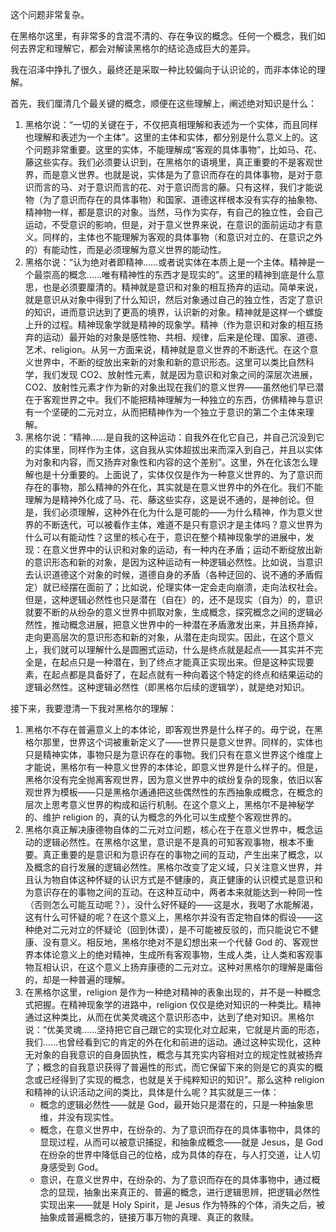 这个问题非常复杂。

在黑格尔这里，有非常多的含混不清的、存在争议的概念。任何一个概念，我们如何去界定和理解它，都会对解读黑格尔的结论造成巨大的差异。

我在沼泽中挣扎了很久，最终还是采取一种比较偏向于认识论的，而非本体论的理解。

首先，我们厘清几个最关键的概念，顺便在这些理解上，阐述绝对知识是什么：

1. 黑格尔说：“一切的关键在于，不仅把真相理解和表述为一个实体，而且同样也理解和表述为一个主体”。这里的主体和实体，都分别是什么意义上的。这个问题非常重要。这里的实体，不能理解成“客观的具体事物”，比如马、花、藤这些实存。我们必须要认识到，在黑格尔的语境里，真正重要的不是客观世界，而是意义世界。也就是说，实体是为了意识而存在的具体事物，是对于意识而言的马、对于意识而言的花、对于意识而言的藤。只有这样，我们才能说物（为了意识而存在的具体事物）和国家、道德这样根本没有实存的抽象物、精神物一样，都是意识的对象。当然，马作为实存，有自己的独立性，会自己运动，不受意识的影响，但是，对于意义世界来说，在意识的面前运动才有意义。同样的，主体也不能理解为客观的具体事物（和意识对立的、在意识之外的）有能动性，而是必须理解为意义世界的能动性。
2. 黑格尔说：“认为绝对者即精神……或者说实体在本质上是一个主体。精神是一个最崇高的概念……唯有精神性的东西才是现实的”。这里的精神到底是什么意思，也是必须要厘清的。精神就是意识和对象的相互扬弃的运动。简单来说，就是意识从对象中得到了什么知识，然后对象通过自己的独立性，否定了意识的知识，进而意识达到了更高的境界，认识新的对象。精神就是这样一个螺旋上升的过程。精神现象学就是精神的现象学。精神（作为意识和对象的相互扬弃的运动）最开始的对象是感性物、共相、规律，后来是伦理、国家、道德、艺术、religion。从另一方面来说，精神就是意义世界的不断迭代。在这个意义世界中，不断的绽放出来新的对象和新的意识形态。这里可以类比自然科学，我们发现 CO2、放射性元素，就是因为意识和对象之间的深层次进展，CO2、放射性元素才作为新的对象出现在我们的意义世界——虽然他们早已潜在于客观世界之中。我们不能把精神理解为一种独立的东西，仿佛精神与意识有一个坚硬的二元对立，从而把精神作为一个独立于意识的第二个主体来理解。
3. 黑格尔说：“精神……是自我的这种运动：自我外在化它自己，并自己沉没到它的实体里，同样作为主体，这自我从实体超拔出来而深入到自己，并且以实体为对象和内容，而又扬弃对象性和内容的这个差别”。这里，外在化该怎么理解也是十分重要的。上面说了，实体仅仅是作为一种意义世界的、为了意识而存在的事物，那么精神的外在化，其实就是在意义世界中的外在化。我们不能理解为是精神外化成了马、花、藤这些实存，这是说不通的，是神创论。但是，我们必须理解，这种外在化为什么是可能的——为什么精神，作为意义世界的不断迭代，可以被看作主体，难道不是只有意识才是主体吗？意义世界为什么可以有能动性？这里的核心在于，意识在整个精神现象学的进展中，发现：在意义世界中的认识和对象的运动，有一种内在矛盾；运动不断绽放出新的意识形态和新的对象，是因为这种运动有一种逻辑必然性。比如说，当意识去认识道德这个对象的时候，道德自身的矛盾（各种迂回的、说不通的矛盾假定）就已经摆在面前了；比如说，伦理实体一定会走向崩溃，走向法权社会。但是，这种逻辑必然性也只是潜在（自在）的，还不是现实（自为）的，意识就要不断的从纷杂的意义世界中抓取对象，生成概念，探究概念之间的逻辑必然性，推动概念进展，把意义世界中的一种潜在矛盾激发出来，并且扬弃掉，走向更高层次的意识形态和新的对象，从潜在走向现实。因此，在这个意义上，我们就可以理解什么是圆圈式运动，什么是终点就是起点——其实并不完全是，在起点只是一种潜在，到了终点才能真正实现出来。但是这种实现要素，在起点都是具备好了，在起点就有一种向着这个特定的终点和结果运动的逻辑必然性。这种逻辑必然性（即黑格尔后续的逻辑学），就是绝对知识。

接下来，我要澄清一下我对黑格尔的理解：

1. 黑格尔不存在普遍意义上的本体论，即客观世界是什么样子的。毋宁说，在黑格尔那里，世界这个词被重新定义了——世界只是意义世界。同样的，实体也只是精神实体，事物只是为意识存在的事物。我们只有在意义世界这个维度上才能说，黑格尔有一种意义世界的本体论，即意义世界是什么样子的。但是，黑格尔没有完全抛离客观世界，因为意义世界中的缤纷复杂的现象，依旧以客观世界为模板——只是黑格尔通通把这些偶然性的东西抽象成概念，在概念的层次上思考意义世界的构成和运行机制。在这个意义上，黑格尔不是神秘学的、维护 religion 的，真的认为概念的外化可以生成整个客观世界的。
2. 黑格尔真正解决康德物自体的二元对立问题，核心在于在意义世界中，概念运动的逻辑必然性。在黑格尔这里，意识是不是真的可知客观事物，根本不重要。真正重要的是意识和为意识存在的事物之间的互动，产生出来了概念，以及概念的自行发展的逻辑必然性。黑格尔改变了定义域，只关注意义世界，并且认为物自体这种怀疑的认识方式是不健康的，真正健康的认识模式是意识和为意识存在的事物之间的互动。在这种互动中，两者本来就能达到一种同一性（否则怎么可能互动呢？），没什么好怀疑的——这是水，我喝了水能解渴，这有什么可怀疑的呢？在这个意义上，黑格尔并没有否定物自体的假设——这种绝对二元对立的怀疑论（回到休谟），是不可能被反驳的，而只能说它不健康、没有意义。相反地，黑格尔绝对不是幻想出来一个代替 God 的、客观世界本体论意义上的绝对精神，生成所有客观事物，生成人类，让人类和客观事物互相认识，在这个意义上扬弃康德的二元对立。这种对黑格尔的理解是庸俗的，却是一种普遍的理解。
3. 在黑格尔这里，religion 是作为一种绝对精神的表象出现的，并不是一种概念式把握。在精神现象学的进路中，religion 仅仅是绝对知识的一种类比。精神通过这种类比，从而在优美灵魂这个意识形态中，达到了绝对知识。黑格尔说：“优美灵魂……坚持把它自己跟它的实现化对立起来，它就是片面的形态，我们……也曾经看到它的肯定的外在化和前进的运动。通过这种实现化，这种无对象的自我意识的自身固执性，概念与其充实内容相对立的规定性就被扬弃了；概念的自我意识获得了普遍性的形式，而它保留下来的则是它的真实的概念或已经得到了实现的概念，也就是关于纯粹知识的知识”。那么这种 religion 和精神的认识活动之间的类比，具体是什么呢？其实就是三一体：
   * 概念的逻辑必然性——就是 God，最开始只是潜在的，只是一种抽象思维，并没有现实性。
   * 概念，在意义世界中，在纷杂的、为了意识而存在的具体事物中，具体的显现过程，从而可以被意识捕捉，和抽象成概念——就是 Jesus，是 God 在纷杂的世界中降低自己的位格，成为具体的存在，与人打交道，让人切身感受到 God。
   * 意识，在意义世界中，在纷杂的、为了意识而存在的具体事物中，通过概念的显现，抽象出来真正的、普遍的概念，进行逻辑思辨，把逻辑必然性实现出来——就是 Holy Spirit，是 Jesus 作为特殊的个体，消失之后，被抽象成普遍概念的，链接万事万物的真理、真正的救赎。

